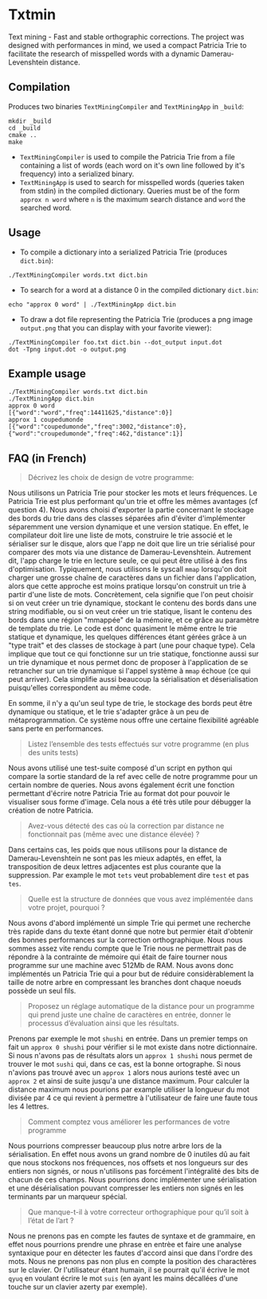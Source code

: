 # Txtmin
Text mining - Fast and stable orthographic corrections.
The project was designed with performances in mind, we used a compact Patricia Trie to facilitate the research of misspelled words with a dynamic Damerau-Levenshtein distance.

## Compilation
Produces two binaries `TextMiningCompiler` and `TextMiningApp` in `_build`:
```
mkdir _build
cd _build
cmake ..
make
```

* `TextMiningCompiler` is used to compile the Patricia Trie from a file containing a list of words (each word on it's own line followed by it's frequency) into a serialized binary.
* `TextMiningApp` is used to search for misspelled words (queries taken from stdin) in the compiled dictionary. Queries must be of the form `approx n word` where `n` is the maximum search distance and `word` the searched word.

## Usage
* To compile a dictionary into a serialized Patricia Trie (produces `dict.bin`):
```
./TextMiningCompiler words.txt dict.bin
```

* To search for a word at a distance 0 in the compiled dictionary `dict.bin`:
```
echo "approx 0 word" | ./TextMiningApp dict.bin
```

* To draw a dot file representing the Patricia Trie (produces a png image `output.png` that you can display with your favorite viewer):
```
./TextMiningCompiler foo.txt dict.bin --dot_output input.dot
dot -Tpng input.dot -o output.png
```

## Example usage
```
./TextMiningCompiler words.txt dict.bin
./TextMiningApp dict.bin
approx 0 word
[{"word":"word","freq":14411625,"distance":0}]
approx 1 coupedumonde
[{"word":"coupedumonde","freq":3002,"distance":0},{"word":"croupedumonde","freq":462,"distance":1}]
```

## FAQ (in French)
> Décrivez les choix de design de votre programme:

Nous utilisons un Patricia Trie pour stocker les mots et leurs fréquences. Le
Patricia Trie est plus performant qu'un trie et offre les mêmes avantages (cf
question 4). Nous avons choisi d'exporter la partie concernant le stockage des
bords du trie dans des classes séparées afin d'éviter d'implémenter séparemment
une version dynamique et une version statique. En effet, le compilateur doit
lire une liste de mots, construire le trie associé et le sérialiser sur le
disque, alors que l'app ne doit que lire un trie sérialisé pour comparer des
mots via une distance de Damerau-Levenshtein. Autrement dit, l'app charge le
trie en lecture seule, ce qui peut être utilisé à des fins d'optimisation.
Typiquement, nous utilisons le syscall `mmap` lorsqu'on doit charger une grosse
chaîne de caractères dans un fichier dans l'application, alors que cette
approche est moins pratique lorsqu'on construit un trie à partir d'une liste
de mots. Concrètement, cela signifie que l'on peut choisir si on veut créer
un trie dynamique, stockant le contenu des bords dans une string modifiable,
ou si on veut créer un trie statique, lisant le contenu des bords dans une
région "mmappée" de la mémoire, et ce grâce au paramètre de template du trie.
Le code est donc quasiment le même entre le trie statique et dynamique, les
quelques différences étant gérées grâce à un "type trait" et des classes de
stockage à part (une pour chaque type). Cela implique que tout ce qui fonctionne
sur un trie statique, fonctionne aussi sur un trie dynamique et nous permet donc
de proposer à l'application de se retrancher sur un trie dynamique si l'appel
système à `mmap` échoue (ce qui peut arriver). Cela simplifie aussi beaucoup
la sérialisation et déserialisation puisqu'elles correspondent au même code.

En somme, il n'y a qu'un seul type de trie, le stockage des bords peut être
dynamique ou statique, et le trie s'adapter grâce à un peu de métaprogrammation.
Ce système nous offre une certaine flexibilité agréable sans perte en performances.

> Listez l’ensemble des tests effectués sur votre programme (en plus des units tests)

Nous avons utilisé une test-suite composé d'un script en python qui compare la sortie standard de la ref avec celle de notre programme pour un certain nombre de queries.
Nous avons également écrit une fonction permettant d'écrire notre Patricia Trie au format dot pour pouvoir le visualiser sous forme d'image. Cela nous a été très utile pour débugger la création de notre Patricia.

> Avez-vous détecté des cas où la correction par distance ne fonctionnait pas (même avec une distance élevée) ?

Dans certains cas, les poids que nous utilisons pour la distance de Damerau-Levenshtein ne sont pas les mieux adaptés, en effet, la transposition de deux lettres adjacentes est plus courante que la suppression. Par example le mot `tets` veut probablement dire `test` et pas `tes`.

> Quelle est la structure de données que vous avez implémentée dans votre projet, pourquoi ?

Nous avons d'abord implémenté un simple Trie qui permet une recherche très rapide dans du texte étant donné que notre but permier était d'obtenir des bonnes performances sur la correction orthographique. Nous nous sommes assez vite rendu compte que le Trie nous ne permettrait pas de répondre à la contrainte de mémoire qui était de faire tourner nous programme sur une machine avec 512Mb de RAM. Nous avons donc implémentés un Patricia Trie qui a pour but de réduire considèrablement la taille de notre arbre en compressant les branches dont chaque noeuds possède un seul fils.

> Proposez un réglage automatique de la distance pour un programme qui prend juste une chaîne de caractères en entrée, donner le processus d’évaluation ainsi que les résultats.

Prenons par exemple le mot `shushi` en entrée. Dans un premier temps on fait un `approx 0 shushi` pour vérifier si le mot existe dans notre dictionnaire. Si nous n'avons pas de résultats alors un `approx 1 shushi` nous permet de trouver le mot `sushi` qui, dans ce cas, est la bonne ortographe. Si nous n'avions pas trouvé avec un `approx 1` alors nous aurions testé avec un `approx 2` et ainsi de suite jusqu'a une distance maximum. Pour calculer la distance maximum nous pourions par example utiliser la longueur du mot divisée par 4 ce qui revient à permettre à l'utilisateur de faire une faute tous les 4 lettres.

> Comment comptez vous améliorer les performances de votre programme

Nous pourrions compresser beaucoup plus notre arbre lors de la sérialisation. En effet nous avons un grand nombre de 0 inutiles dû au fait que nous stockons nos fréquences, nos offsets et nos longueurs sur des entiers non signés, or nous n'utilisons pas forcément l'intégralité des bits de chacun de ces champs. Nous pourrions donc implémenter une sérialisation et une désérialisation pouvant compresser les entiers non signés en les terminants par un marqueur spécial.

> Que manque-t-il à votre correcteur orthographique pour qu’il soit à l’état de l’art ?

Nous ne prenons pas en compte les fautes de syntaxe et de grammaire, en effet nous pourrions prendre une phrase en entrèe et faire une analyse syntaxique pour en détecter les fautes d'accord ainsi que dans l'ordre des mots. Nous ne prenons pas non plus en compte la position des charactères sur le clavier. Or l'utilisateur étant humain, il se pourrait qu'il écrive le mot `qyuq` en voulant écrire le mot `suis` (en ayant les mains décallées d'une touche sur un clavier azerty par exemple).
